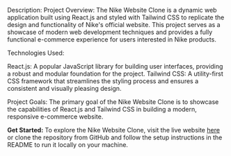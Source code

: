 Description:
Project Overview:
The Nike Website Clone is a dynamic web application built using React.js and styled with Tailwind CSS to replicate the design and functionality of Nike's official website. This project serves as a showcase of modern web development techniques and provides a fully functional e-commerce experience for users interested in Nike products.


Technologies Used:

React.js: A popular JavaScript library for building user interfaces, providing a robust and modular foundation for the project.
Tailwind CSS: A utility-first CSS framework that streamlines the styling process and ensures a consistent and visually pleasing design.


Project Goals:
The primary goal of the Nike Website Clone is to showcase the capabilities of React.js and Tailwind CSS in building a modern, responsive e-commerce website.


<b>Get Started:</b>
To explore the Nike Website Clone, visit the live website <a href="https://6502d8d575adcf4404732bac--fluffy-seahorse-c5249f.netlify.app/">here</a> or clone the repository from GitHub and follow the setup instructions in the README to run it locally on your machine.
